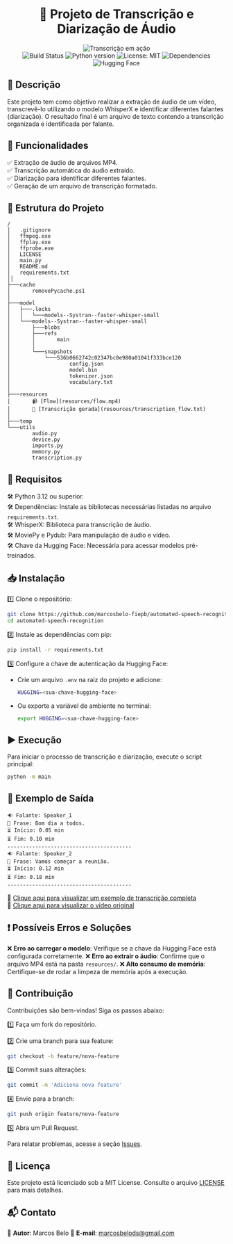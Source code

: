 <div align="center">
  <h1>🎤 Projeto de Transcrição e Diarização de Áudio</h1>
  <img src="https://media2.giphy.com/media/v1.Y2lkPTc5MGI3NjExYXFyenR0Y3cxbXR1M2c3OGN2bDUyaDdiYmVpMjliZDZyYmM2MmczYiZlcD12MV9pbnRlcm5hbF9naWZfYnlfaWQmY3Q9Zw/bJ4TVNYNUympPgcpem/giphy.gif" alt="Transcrição em ação">
</div>

<div align="center">
  <img src="https://img.shields.io/badge/status-em%20desenvolvimento-orange" alt="Build Status"> 
  <img src="https://img.shields.io/badge/python-3.12-blue" alt="Python version">
  <img src="https://img.shields.io/badge/License-MIT-yellow.svg" alt="License: MIT">
  <img src="https://img.shields.io/badge/Dependencies-Required-brightgreen" alt="Dependencies">
  <img src="https://img.shields.io/badge/Hugging%20Face-Access-orange" alt="Hugging Face">
</div>


## 📌 Descrição
Este projeto tem como objetivo realizar a extração de áudio de um vídeo, transcrevê-lo utilizando o modelo WhisperX e identificar diferentes falantes (diarização). O resultado final é um arquivo de texto contendo a transcrição organizada e identificada por falante.

## 🚀 Funcionalidades
✅ Extração de áudio de arquivos MP4.  
✅ Transcrição automática do áudio extraído.  
✅ Diarização para identificar diferentes falantes.  
✅ Geração de um arquivo de transcrição formatado.


## 📂 Estrutura do Projeto
```
/
│   .gitignore
│   ffmpeg.exe
│   ffplay.exe
│   ffprobe.exe
│   LICENSE
│   main.py
│   README.md
│   requirements.txt
││
├───cache
│       removePycache.ps1
│
├───model
│   ├───.locks
│   │   └───models--Systran--faster-whisper-small
│   └───models--Systran--faster-whisper-small
│       ├───blobs
│       ├───refs
│       │       main
│       │
│       └───snapshots
│           └───536b0662742c02347bc0e980a01041f333bce120
│                   config.json
│                   model.bin
│                   tokenizer.json
│                   vocabulary.txt
│
├───resources
│       📹 [Flow](resources/flow.mp4)
│       📄 [Transcrição gerada](resources/transcription_flow.txt)
│
├───temp
└───utils
        audio.py
        device.py
        imports.py
        memory.py
        transcription.py
```

## 🔧 Requisitos
🛠 Python 3.12 ou superior.<br>
🛠 Dependências: Instale as bibliotecas necessárias listadas no arquivo `requirements.txt`.<br>
🛠 WhisperX: Biblioteca para transcrição de áudio.<br>
🛠 MoviePy e Pydub: Para manipulação de áudio e vídeo.<br>
🛠 Chave da Hugging Face: Necessária para acessar modelos pré-treinados.<br>

## 📥 Instalação
1️⃣ Clone o repositório:
   ```bash
   git clone https://github.com/marcosbelo-fiepb/automated-speech-recognition.git
   cd automated-speech-recognition
   ```
2️⃣ Instale as dependências com pip:
   ```bash
   pip install -r requirements.txt
   ```
3️⃣ Configure a chave de autenticação da Hugging Face:

- Crie um arquivo `.env` na raiz do projeto e adicione:
   ```bash
   HUGGING=<sua-chave-hugging-face>
   ```
- Ou exporte a variável de ambiente no terminal:
   ```bash
   export HUGGING=<sua-chave-hugging-face>
   ```

## ▶️ Execução
Para iniciar o processo de transcrição e diarização, execute o script principal:
```bash
python -m main
```

## 📜 Exemplo de Saída
```
🔉 Falante: Speaker_1
📄 Frase: Bom dia a todos.
⏳ Início: 0.05 min
⏳ Fim: 0.10 min
----------------------------------------
🔉 Falante: Speaker_2
📄 Frase: Vamos começar a reunião.
⏳ Início: 0.12 min
⏳ Fim: 0.18 min
----------------------------------------
```

📂 [Clique aqui para visualizar um exemplo de transcrição completa](resources/transcription_flow.txt)<br>
📂 [Clique aqui para visualizar o vídeo original](resources/flow.mp4)

## ❗ Possíveis Erros e Soluções
❌ **Erro ao carregar o modelo**: Verifique se a chave da Hugging Face está configurada corretamente.
❌ **Erro ao extrair o áudio**: Confirme que o arquivo MP4 está na pasta `resources/`.
❌ **Alto consumo de memória**: Certifique-se de rodar a limpeza de memória após a execução.

## 🤝 Contribuição
Contribuições são bem-vindas! Siga os passos abaixo:

1️⃣ Faça um fork do repositório.

2️⃣ Crie uma branch para sua feature:
   ```bash
   git checkout -b feature/nova-feature
   ```

3️⃣ Commit suas alterações:
   ```bash
   git commit -m 'Adiciona nova feature'
   ```

4️⃣ Envie para a branch:
   ```bash
   git push origin feature/nova-feature
   ```

5️⃣ Abra um Pull Request.

Para relatar problemas, acesse a seção [Issues](https://github.com/marcosbelo-fiepb/automated-speech-recognition/issues).

## 📜 Licença
Este projeto está licenciado sob a MIT License. Consulte o arquivo [LICENSE](LICENSE) para mais detalhes.

## 📬 Contato
👤 **Autor**: Marcos Belo
📧 **E-mail**: [marcosbelods@gmail.com](mailto:marcosbelods@gmail.com)